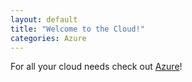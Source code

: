 ```yaml
---
layout: default
title: "Welcome to the Cloud!"
categories: Azure 
---
```


For all your cloud needs check out [Azure](https://azure.microsoft.com)!